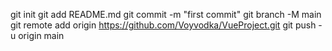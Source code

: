 git init 
git add README.md 
git commit -m "first commit" 
git branch -M main 
git remote add origin https://github.com/Voyvodka/VueProject.git 
git push -u origin main 
